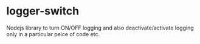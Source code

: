 # logger-switch
Nodejs library to turn ON/OFF logging and also deactivate/activate logging only in a particular peice of code etc.
